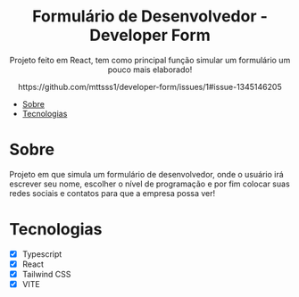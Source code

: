 <h1 align="center"  >Formulário de Desenvolvedor - Developer Form</h1>

<p align="center"> Projeto feito em React, tem como principal função simular um formulário um pouco mais elaborado!</p>

<div align="center">https://github.com/mttsss1/developer-form/issues/1#issue-1345146205</div>

* [Sobre](#Sobre)
* [Tecnologias](#Tecnologias)

# Sobre

Projeto em que simula um formulário de desenvolvedor, onde o usuário irá escrever seu nome, escolher o nível de programação e por fim colocar suas redes sociais e contatos para que a empresa possa ver!

# Tecnologias

- [x] Typescript
- [x] React
- [x] Tailwind CSS
- [x] VITE
